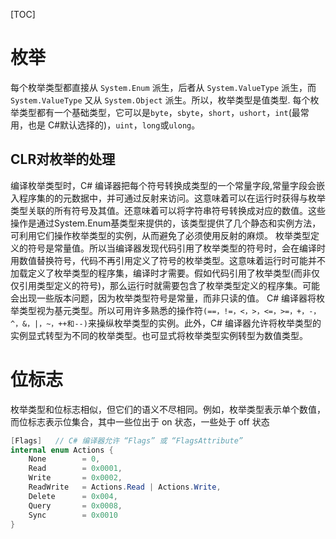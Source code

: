 [TOC]

# 枚举

每个枚举类型都直接从 `System.Enum` 派生，后者从 `System.ValueType` 派生，而 `System.ValueType` 又从 `System.Object` 派生。所以，枚举类型是值类型.
每个枚举类型都有一个基础类型，它可以是`byte`，`sbyte`，`short`，`ushort`，`int`(最常用，也是 C#默认选择的)，`uint`，`long`或`ulong`。

## CLR对枚举的处理

编译枚举类型时，C# 编译器把每个符号转换成类型的一个常量字段,常量字段会嵌入程序集的的元数据中，并可通过反射来访问。这意味着可以在运行时获得与枚举类型关联的所有符号及其值。还意味着可以将字符串符号转换成对应的数值。这些操作是通过System.Enum基类型来提供的，该类型提供了几个静态和实例方法，可利用它们操作枚举类型的实例，从而避免了必须使用反射的麻烦。
枚举类型定义的符号是常量值。所以当编译器发现代码引用了枚举类型的符号时，会在编译时用数值替换符号，代码不再引用定义了符号的枚举类型。这意味着运行时可能并不加载定义了枚举类型的程序集，编译时才需要。假如代码引用了枚举类型(而非仅仅引用类型定义的符号)，那么运行时就需要包含了枚举类型定义的程序集。可能会出现一些版本问题，因为枚举类型符号是常量，而非只读的值。
C# 编译器将枚举类型视为基元类型。所以可用许多熟悉的操作符`(==，!=，<，>，<=，>=，+，-，^，&，|，~，++和--)`来操纵枚举类型的实例。此外，C# 编译器允许将枚举类型的实例显式转型为不同的枚举类型。也可显式将枚举类型实例转型为数值类型。


# 位标志

枚举类型和位标志相似，但它们的语义不尽相同。例如，枚举类型表示单个数值，而位标志表示位集合，其中一些位出于 on 状态，一些处于 off 状态
```csharp
[Flags]   // C# 编译器允许 “Flags” 或 “FlagsAttribute” 
internal enum Actions {
    None        = 0,
    Read        = 0x0001,
    Write       = 0x0002,
    ReadWrite   = Actions.Read | Actions.Write,
    Delete      = 0x004,
    Query       = 0x0008,
    Sync        = 0x0010
}
```